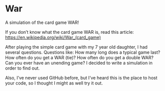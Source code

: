 # War
A simulation of the card game WAR!

If you don’t know what the card game WAR is, read this article:
https://en.wikipedia.org/wiki/War_(card_game) 

After playing the simple card game with my 7 year old daughter, I had several questions.  Questions like: How many long does a typical game last?  How often do you get a WAR (tie)?  How often do you get a double WAR?  Can you ever have an unending game?  I decided to write a simulation in order to find out.

Also, I’ve never used GitHub before, but I’ve heard this is the place to host your code, so I thought I might as well try it out.


